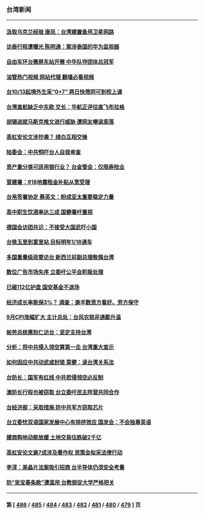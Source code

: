 ### 台湾新闻
---
#### [汲取乌克兰经验 唐凤：台湾建置备用卫星网路](../../pages/ncid1349361/n13840477.md?10071245) 
#### [访泰行程遭曝光 陈明通：案涉泰国的华为监视器](../../pages/ncid1349361/n13840199.md?10071245) 
#### [自由车环台赛屏东站开赛 中华队夺团体总冠军](../../pages/ncid1349361/n13840237.md?10071245) 
#### [油管热门视频 网站代理 翻墙必看视频](http://209.222.30.114:81/youtube.html?10071245)
#### [台10/13起境外生采“0+7” 两日快筛阴可到校上课](../../pages/ncid1349361/n13840213.md?10071245) 
#### [台湾直航缺乏中东欧 交长：华航正评估直飞布拉格](../../pages/ncid1349361/n13840218.md?10071245) 
#### [胡锡进就马斯克推文进行威胁 遭网友嘲讽奚落](../../pages/ncid1349361/n13840172.md?10071245) 
#### [高虹安论文涉抄袭？ 绿白互相交锋](../../pages/ncid1349361/n13840211.md?10071245) 
#### [陆委会：中共恫吓台人自我审查](../../pages/ncid1349361/n13840151.md?10071245) 
#### [资产重分类可适用银行业？ 台金管会：仅限寿险业](../../pages/ncid1349361/n13840149.md?10071245) 
#### [营建署：918地震租金补贴从宽受理](../../pages/ncid1349361/n13840147.md?10071245) 
#### [台帛签署协定 蔡英文：盼成亚太重要稳定力量](../../pages/ncid1349361/n13840159.md?10071245) 
#### [高中职生饮酒率达三成 国健署吁重视](../../pages/ncid1349361/n13840161.md?10071245) 
#### [德国会访团共识：不接受大国武吓小国](../../pages/ncid1349361/n13840164.md?10071245) 
#### [台铁玉里到富里站 目标明年1/18通车](../../pages/ncid1349361/n13840166.md?10071245) 
#### [多国重量级政要访台 新西兰前副总理敬佩台湾](../../pages/ncid1349361/n13839897.md?10071245) 
#### [数位广告市场失序 立委吁公平会积极处理](../../pages/ncid1349361/n13840089.md?10071245) 
#### [已砸112亿护盘 国安基金不退场](../../pages/ncid1349361/n13840085.md?10071245) 
#### [经济成长率能保3%？ 调查：逾半数资方看好、劳方保守](../../pages/ncid1349361/n13840100.md?10071245) 
#### [9月CPI涨幅扩大 主计总处：台风农损非通膨升温](../../pages/ncid1349361/n13840076.md?10071245) 
#### [帕劳总统惠恕仁访台：坚定支持台湾](../../pages/ncid1349361/n13839875.md?10071245) 
#### [分析：将中共侵入领空算第一击 台湾重大宣示](../../pages/ncid1349361/n13839873.md?10071245) 
#### [如何因应中共动武或封锁 莫健：读台湾关系法](../../pages/ncid1349361/n13839768.md?10071245) 
#### [台防长：国军有红线 中共若侵领空必反制](../../pages/ncid1349361/n13839336.md?10071245) 
#### [澳防长行程也被窃取 台立委吁民主阵营共同合作](../../pages/ncid1349361/n13839529.md?10071245) 
#### [台经济部：采取措施 防中共军方窃取芯片](../../pages/ncid1349361/n13839586.md?10071245) 
#### [台立委忧双语国家发展中心有排挤效应 国发会：不会独尊英语](../../pages/ncid1349361/n13839561.md?10071245) 
#### [建商购地动能放缓 土地交易估跌破2千亿](../../pages/ncid1349361/n13839562.md?10071245) 
#### [高虹安论文逾7成涉及著作权 资策会拟采法律行动](../../pages/ncid1349361/n13839524.md?10071245) 
#### [李淳：美晶片法案吸引招商 台半导体仍须安全考量](../../pages/ncid1349361/n13839520.md?10071245) 
#### [防“吴宝春条款”遭滥用 台教部促大学严格把关](../../pages/ncid1349361/n13839545.md?10071245) 

---
#### 第 [ [486](./486.md?10071245) / [485](./485.md?10071245) / [484](./484.md?10071245) / [483](./483.md?10071245) / [482](./482.md?10071245) / [481](./481.md?10071245) / [480](./480.md?10071245) / [479](./479.md?10071245) ] 页
